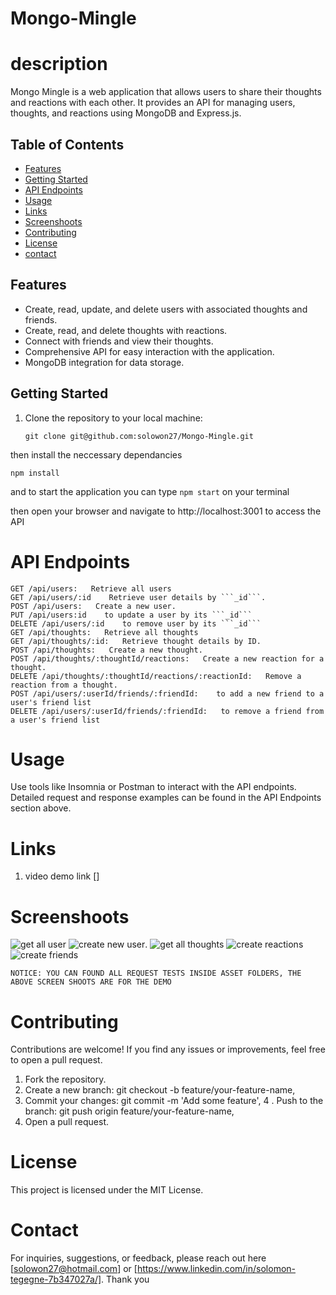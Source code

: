 # Mongo-Mingle

# description 

Mongo Mingle is a web application that allows users to share their thoughts and reactions with each other. It provides an API for managing users, thoughts, and reactions using MongoDB and Express.js.

## Table of Contents

- [Features](#features)
- [Getting Started](#getting-started)
- [API Endpoints](#api-endpoints)
- [Usage](#usage)
- [Links](#links)
- [Screenshoots](#screenshoots)
- [Contributing](#contributing)
- [License](#license)
- [contact](#contact)

## Features

- Create, read, update, and delete users with associated thoughts and friends.
- Create, read, and delete thoughts with reactions.
- Connect with friends and view their thoughts.
- Comprehensive API for easy interaction with the application.
- MongoDB integration for data storage.

## Getting Started

1. Clone the repository to your local machine:

   ```git clone git@github.com:solowon27/Mongo-Mingle.git```

then install the neccessary dependancies


```npm install```

and to start the application you can type ```npm start``` on your terminal

then open your browser and navigate to http://localhost:3001 to access the API

# API Endpoints
```
GET /api/users:   Retrieve all users
GET /api/users/:id    Retrieve user details by ```_id```.
POST /api/users:   Create a new user.
PUT /api/users:id    to update a user by its ```_id```
DELETE /api/users/:id    to remove user by its ```_id```
GET /api/thoughts:   Retrieve all thoughts
GET /api/thoughts/:id:   Retrieve thought details by ID.
POST /api/thoughts:   Create a new thought.
POST /api/thoughts/:thoughtId/reactions:   Create a new reaction for a thought.
DELETE /api/thoughts/:thoughtId/reactions/:reactionId:   Remove a reaction from a thought.
POST /api/users/:userId/friends/:friendId:    to add a new friend to a user's friend list
DELETE /api/users/:userId/friends/:friendId:   to remove a friend from a user's friend list  

```
# Usage

Use tools like Insomnia or Postman to interact with the API endpoints. Detailed request and response examples can be found in the API Endpoints section above.

# Links

1. video demo link []

# Screenshoots

![get all user](/Assets/get%20all%20users.jpg)
![create new user](/Assets/create%20a%20new%20user.jpg).
![get all thoughts](/Assets/get%20all%20thoughts.jpg)
![create reactions](/Assets/create%20a%20reaction%20using%20thought%20id.jpg)
![create friends](/Assets/delet%20a%20new%20friend%20using%20friend%20id.jpg)

```NOTICE: YOU CAN FOUND ALL REQUEST TESTS INSIDE ASSET FOLDERS, THE ABOVE SCREEN SHOOTS ARE FOR THE DEMO ```

# Contributing
Contributions are welcome! If you find any issues or improvements, feel free to open a pull request.

1. Fork the repository.
2. Create a new branch: git checkout -b feature/your-feature-name,
3. Commit your changes: git commit -m 'Add some feature',
4 . Push to the branch: git push origin feature/your-feature-name,
5. Open a pull request.

# License
This project is licensed under the MIT License.

# Contact 

For inquiries, suggestions, or feedback, please reach out here [solowon27@hotmail.com] or [https://www.linkedin.com/in/solomon-tegegne-7b347027a/]. Thank you




